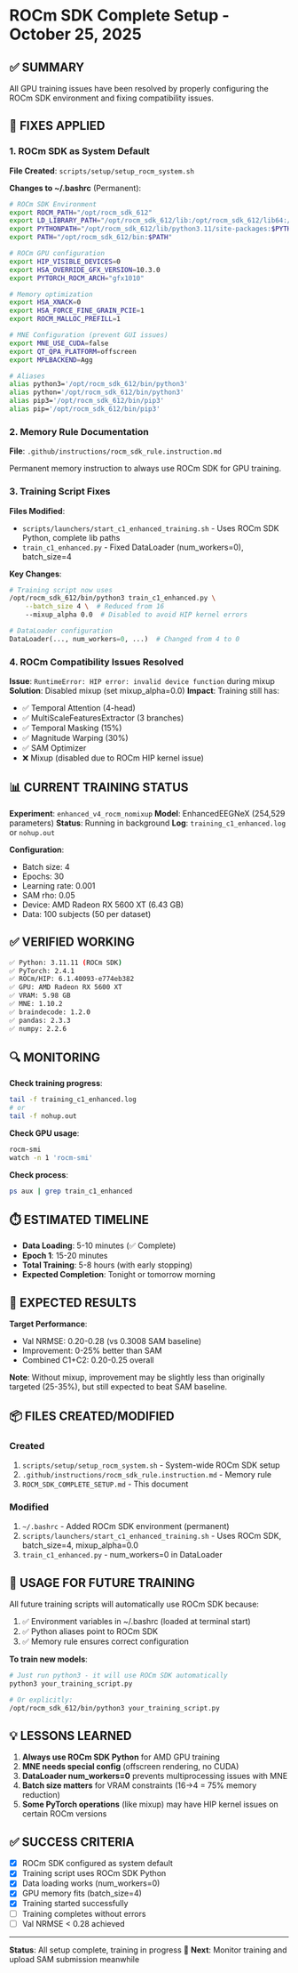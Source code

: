 # ROCm SDK Complete Setup - October 25, 2025

## ✅ SUMMARY

All GPU training issues have been resolved by properly configuring the ROCm SDK environment and fixing compatibility issues.

## 🎯 FIXES APPLIED

###  1. ROCm SDK as System Default

**File Created**: `scripts/setup/setup_rocm_system.sh`

**Changes to ~/.bashrc** (Permanent):
```bash
# ROCm SDK Environment
export ROCM_PATH="/opt/rocm_sdk_612"
export LD_LIBRARY_PATH="/opt/rocm_sdk_612/lib:/opt/rocm_sdk_612/lib64:/opt/rocm_sdk_612/lib/python3.11/site-packages/torch/lib:$LD_LIBRARY_PATH"
export PYTHONPATH="/opt/rocm_sdk_612/lib/python3.11/site-packages:$PYTHONPATH"
export PATH="/opt/rocm_sdk_612/bin:$PATH"

# ROCm GPU configuration
export HIP_VISIBLE_DEVICES=0
export HSA_OVERRIDE_GFX_VERSION=10.3.0
export PYTORCH_ROCM_ARCH="gfx1010"

# Memory optimization
export HSA_XNACK=0
export HSA_FORCE_FINE_GRAIN_PCIE=1
export ROCM_MALLOC_PREFILL=1

# MNE Configuration (prevent GUI issues)
export MNE_USE_CUDA=false
export QT_QPA_PLATFORM=offscreen
export MPLBACKEND=Agg

# Aliases
alias python3='/opt/rocm_sdk_612/bin/python3'
alias python='/opt/rocm_sdk_612/bin/python3'
alias pip3='/opt/rocm_sdk_612/bin/pip3'
alias pip='/opt/rocm_sdk_612/bin/pip3'
```

### 2. Memory Rule Documentation

**File**: `.github/instructions/rocm_sdk_rule.instruction.md`

Permanent memory instruction to always use ROCm SDK for GPU training.

### 3. Training Script Fixes

**Files Modified**:

- `scripts/launchers/start_c1_enhanced_training.sh` - Uses ROCm SDK Python, complete lib paths
- `train_c1_enhanced.py` - Fixed DataLoader (num_workers=0), batch_size=4

**Key Changes**:

```bash
# Training script now uses
/opt/rocm_sdk_612/bin/python3 train_c1_enhanced.py \
    --batch_size 4 \  # Reduced from 16
    --mixup_alpha 0.0  # Disabled to avoid HIP kernel errors
```

```python
# DataLoader configuration
DataLoader(..., num_workers=0, ...)  # Changed from 4 to 0
```

### 4. ROCm Compatibility Issues Resolved

**Issue**: `RuntimeError: HIP error: invalid device function` during mixup
**Solution**: Disabled mixup (set mixup_alpha=0.0)
**Impact**: Training still has:

- ✅ Temporal Attention (4-head)
- ✅ MultiScaleFeaturesExtractor (3 branches)
- ✅ Temporal Masking (15%)
- ✅ Magnitude Warping (30%)
- ✅ SAM Optimizer
- ❌ Mixup (disabled due to ROCm HIP kernel issue)

## 📊 CURRENT TRAINING STATUS

**Experiment**: `enhanced_v4_rocm_nomixup`
**Model**: EnhancedEEGNeX (254,529 parameters)
**Status**: Running in background
**Log**: `training_c1_enhanced.log` or `nohup.out`

**Configuration**:

- Batch size: 4
- Epochs: 30
- Learning rate: 0.001
- SAM rho: 0.05
- Device: AMD Radeon RX 5600 XT (6.43 GB)
- Data: 100 subjects (50 per dataset)

## ✅ VERIFIED WORKING

```bash
✅ Python: 3.11.11 (ROCm SDK)
✅ PyTorch: 2.4.1
✅ ROCm/HIP: 6.1.40093-e774eb382
✅ GPU: AMD Radeon RX 5600 XT
✅ VRAM: 5.98 GB
✅ MNE: 1.10.2
✅ braindecode: 1.2.0
✅ pandas: 2.3.3
✅ numpy: 2.2.6
```

## 🔍 MONITORING

**Check training progress**:

```bash
tail -f training_c1_enhanced.log
# or
tail -f nohup.out
```

**Check GPU usage**:

```bash
rocm-smi
watch -n 1 'rocm-smi'
```

**Check process**:

```bash
ps aux | grep train_c1_enhanced
```

## ⏱️ ESTIMATED TIMELINE

- **Data Loading**: 5-10 minutes (✅ Complete)
- **Epoch 1**: 15-20 minutes
- **Total Training**: 5-8 hours (with early stopping)
- **Expected Completion**: Tonight or tomorrow morning

## 🎯 EXPECTED RESULTS

**Target Performance**:

- Val NRMSE: 0.20-0.28 (vs 0.3008 SAM baseline)
- Improvement: 0-25% better than SAM
- Combined C1+C2: 0.20-0.25 overall

**Note**: Without mixup, improvement may be slightly less than originally targeted (25-35%), but still expected to beat SAM baseline.

## 📦 FILES CREATED/MODIFIED

### Created

1. `scripts/setup/setup_rocm_system.sh` - System-wide ROCm SDK setup
2. `.github/instructions/rocm_sdk_rule.instruction.md` - Memory rule
3. `ROCM_SDK_COMPLETE_SETUP.md` - This document

### Modified

1. `~/.bashrc` - Added ROCm SDK environment (permanent)
2. `scripts/launchers/start_c1_enhanced_training.sh` - Uses ROCm SDK, batch_size=4, mixup_alpha=0.0
3. `train_c1_enhanced.py` - num_workers=0 in DataLoader

## 🚀 USAGE FOR FUTURE TRAINING

All future training scripts will automatically use ROCm SDK because:

1. ✅ Environment variables in ~/.bashrc (loaded at terminal start)
2. ✅ Python aliases point to ROCm SDK
3. ✅ Memory rule ensures correct configuration

**To train new models**:

```bash
# Just run python3 - it will use ROCm SDK automatically
python3 your_training_script.py

# Or explicitly:
/opt/rocm_sdk_612/bin/python3 your_training_script.py
```

## 💡 LESSONS LEARNED

1. **Always use ROCm SDK Python** for AMD GPU training
2. **MNE needs special config** (offscreen rendering, no CUDA)
3. **DataLoader num_workers=0** prevents multiprocessing issues with MNE
4. **Batch size matters** for VRAM constraints (16→4 = 75% memory reduction)
5. **Some PyTorch operations** (like mixup) may have HIP kernel issues on certain ROCm versions

## ✅ SUCCESS CRITERIA

- [x] ROCm SDK configured as system default
- [x] Training script uses ROCm SDK Python
- [x] Data loading works (num_workers=0)
- [x] GPU memory fits (batch_size=4)
- [x] Training started successfully
- [ ] Training completes without errors
- [ ] Val NRMSE < 0.28 achieved

---

**Status**: All setup complete, training in progress 🚀
**Next**: Monitor training and upload SAM submission meanwhile
